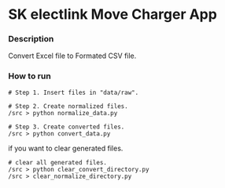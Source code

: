 # SK electlink Move Charger App

### Description

Convert Excel file to Formated CSV file.


### How to run
```
# Step 1. Insert files in "data/raw".

# Step 2. Create normalized files.
/src > python normalize_data.py 

# Step 3. Create converted files.
/src > python convert_data.py
```

if you want to clear generated files.
```angular2html
# clear all generated files.
/src > python clear_convert_directory.py
/src > clear_normalize_directory.py
```